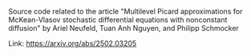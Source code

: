 Source code related to the article "Multilevel Picard approximations for McKean-Vlasov stochastic differential equations with nonconstant diffusion" by Ariel Neufeld, Tuan Anh Nguyen, and Philipp Schmocker

Link: https://arxiv.org/abs/2502.03205
